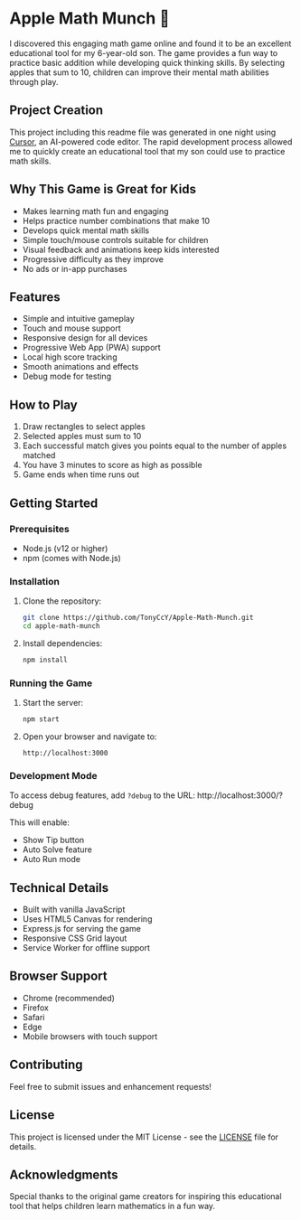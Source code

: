 # Apple Math Munch 🍎

I discovered this engaging math game online and found it to be an excellent educational tool for my 6-year-old son. The game provides a fun way to practice basic addition while developing quick thinking skills. By selecting apples that sum to 10, children can improve their mental math abilities through play.

## Project Creation

This project including this readme file was generated in one night using [Cursor](https://cursor.sh/), an AI-powered code editor. The rapid development process allowed me to quickly create an educational tool that my son could use to practice math skills.

## Why This Game is Great for Kids

- Makes learning math fun and engaging
- Helps practice number combinations that make 10
- Develops quick mental math skills
- Simple touch/mouse controls suitable for children
- Visual feedback and animations keep kids interested
- Progressive difficulty as they improve
- No ads or in-app purchases

## Features

- Simple and intuitive gameplay
- Touch and mouse support
- Responsive design for all devices
- Progressive Web App (PWA) support
- Local high score tracking
- Smooth animations and effects
- Debug mode for testing

## How to Play

1. Draw rectangles to select apples
2. Selected apples must sum to 10
3. Each successful match gives you points equal to the number of apples matched
4. You have 3 minutes to score as high as possible
5. Game ends when time runs out

## Getting Started

### Prerequisites

- Node.js (v12 or higher)
- npm (comes with Node.js)

### Installation

1. Clone the repository:
   ```bash
   git clone https://github.com/TonyCcY/Apple-Math-Munch.git
   cd apple-math-munch
   ```

2. Install dependencies:
   ```bash
   npm install
   ```

### Running the Game

1. Start the server:
   ```bash
   npm start
   ```

2. Open your browser and navigate to:
   ```
   http://localhost:3000
   ```

### Development Mode

To access debug features, add `?debug` to the URL: 
http://localhost:3000/?debug

This will enable:
- Show Tip button
- Auto Solve feature
- Auto Run mode

## Technical Details

- Built with vanilla JavaScript
- Uses HTML5 Canvas for rendering
- Express.js for serving the game
- Responsive CSS Grid layout
- Service Worker for offline support

## Browser Support

- Chrome (recommended)
- Firefox
- Safari
- Edge
- Mobile browsers with touch support

## Contributing

Feel free to submit issues and enhancement requests!

## License

This project is licensed under the MIT License - see the [LICENSE](LICENSE) file for details.

## Acknowledgments

Special thanks to the original game creators for inspiring this educational tool that helps children learn mathematics in a fun way.